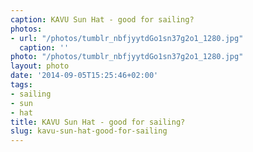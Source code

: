 ```yaml
---
caption: KAVU Sun Hat - good for sailing?
photos:
- url: "/photos/tumblr_nbfjyytdGo1sn37g2o1_1280.jpg"
  caption: ''
photo: "/photos/tumblr_nbfjyytdGo1sn37g2o1_1280.jpg"
layout: photo
date: '2014-09-05T15:25:46+02:00'
tags:
- sailing
- sun
- hat
title: KAVU Sun Hat - good for sailing?
slug: kavu-sun-hat-good-for-sailing
---
```

